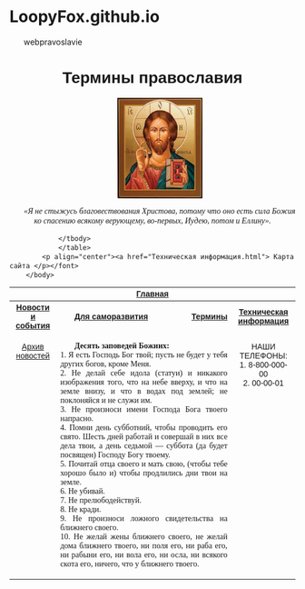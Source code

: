 # LoopyFox.github.io
webpravoslavie
<html>
	<head>
	   <title> Термины православия </title>
	    <style>
   body {
	background-image: url("background.jpg");
	background-repeat: no-repeat;
	background-size: 100% auto;
	background-attachment: fixed;
				}
	p { text-indent: 25px; }
	    </style>
	</head>
		<body class="background1" background="background.jpg" background-attachment: fixed;><font face="SANS-SERIF"> 
			<h1 align="center"> Термины православия </h1>
			<p align="center"><img src="1.jpg" width="150" align="middle" title="Икона Иисуса Христа Спасителя"> </p> 
		  <p align="center"> <font face="segoe script"><i> «Я не стыжусь благовествования Христова, потому что оно есть сила Божия ко спасению всякому верующему, во-первых, Иудею, потом и Еллину».</i></p></font>
		  <table border="0" width="100%" height="50%">
				 <tbody>
				  <tr>
				   <th colspan="4"><a href="Главная.html"> Главная </th>
				  </tr>
				  <tr>
				   <th><a href="Новости и события.html"> Новости и события </th>
				   <th><a href="Для саморазвития.html"><p align="left">   Для саморазвития </p> </th>
				   <th><a href="Термины.html"><p align="right">  Термины </p> </th>
				   <th><a href="Техническая информация.html"> Техническая информация </th>
				  </tr>
				   <tr> 
				    <td rowspan="1" valign="top" align="center"><a href="Новости и события.html"><br> Архив новостей </td>
				    <td colspan="2" rowspan="4" align="justify" valign="top" align="left"><font face="segoe print"><p style=" font-size: 15px; line-height: 2; "><p>  <b>Десять заповедей Божиих:</b> <br> 1. Я есть Господь Бог твой; пусть не будет у тебя других богов, кроме Меня. <br> 2. Не делай себе идола (статуи) и никакого изображения того, что на небе вверху, и что на земле внизу, и что в водах под землей; не поклоняйся и не служи им.
					<br> 3. Не произноси имени Господа Бога твоего напрасно. <br> 4. Помни день субботний, чтобы проводить его свято. Шесть дней работай и совершай в них все дела твои, а день седьмой — суббота (да будет посвящен) Господу Богу твоему.
					<br> 5. Почитай отца своего и мать свою, (чтобы тебе хорошо было и) чтобы продлились дни твои на земле. <br> 6. Не убивай. <br> 7. Не прелюбодействуй. <br> 8. Не кради. <br> 9. Не произноси ложного свидетельства на ближнего своего. <br> 10. Не желай жены ближнего своего, не желай дома ближнего твоего, ни поля его, ни раба его, ни рабыни его, ни вола его, ни осла, ни всякого скота его, ничего, что у ближнего твоего.
					<br></p></p>
					</td></font>
					<td valign="top" align="center"> <br> НАШИ ТЕЛЕФОНЫ: <br> 1. 8-800-000-00 <br> 2. 00-00-01
					<br>
					</td>
				   </tr>

				</tbody>
				</table>
			<p align="center"><a href="Техническая информация.html"> Карта сайта </p></font>
		</body>
</html>
